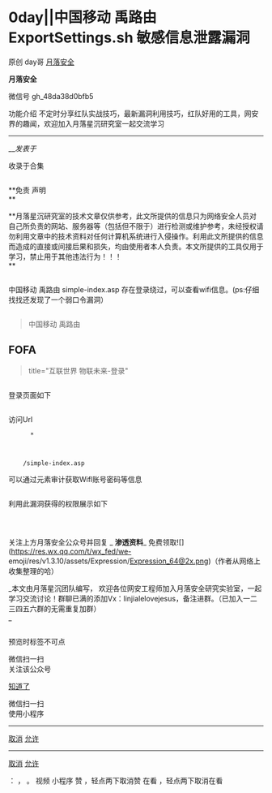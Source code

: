 #  0day||中国移动 禹路由 ExportSettings.sh 敏感信息泄露漏洞

原创 day哥  [ 月落安全 ](javascript:void\(0\);)

**月落安全** ![]()

微信号 gh_48da38d0bfb5

功能介绍 不定时分享红队实战技巧，最新漏洞利用技巧，红队好用的工具，网安界的趣闻，欢迎加入月落星沉研究室一起交流学习

____

___发表于_

收录于合集

![]()

**免责 声明  
**

**月落星沉研究室的技术文章仅供参考，此文所提供的信息只为网络安全人员对自己所负责的网站、服务器等（包括但不限于）进行检测或维护参考，未经授权请勿利用文章中的技术资料对任何计算机系统进行入侵操作。利用此文所提供的信息而造成的直接或间接后果和损失，均由使用者本人负责。本文所提供的工具仅用于学习，禁止用于其他违法行为！！！  
**

![]()

中国移动 禹路由 simple-index.asp 存在登录绕过，可以查看wifi信息。(ps:仔细找找还发现了一个弱口令漏洞）

![]()

> 中国移动 禹路由

## FOFA

> title="互联世界 物联未来-登录"

![]()

登录页面如下  

![]()

访问Url

    
          * 
    
    
    
        /simple-index.asp

可以通过元素审计获取Wifl账号密码等信息

![]()

利用此漏洞获得的权限展示如下  

  

![]()

![]()

![]()

关注上方月落安全公众号并回复 _ **渗透资料**_ 免费领取![](https://res.wx.qq.com/t/wx_fed/we-
emoji/res/v1.3.10/assets/Expression/Expression_64@2x.png)（作者从网络上收集整理的哈）

  
  _本文由月落星沉团队编写，
欢迎各位网安工程师加入月落安全研究实验室，一起学习交流讨论！群聊已满的添加Vx：linjialelovejesus，备注进群。（已加入一二三四五六群的无需重复加群）  
_

  

![]()

  

预览时标签不可点

微信扫一扫  
关注该公众号

[知道了](javascript:;)

微信扫一扫  
使用小程序

****

[取消](javascript:void\(0\);) [允许](javascript:void\(0\);)

****

[取消](javascript:void\(0\);) [允许](javascript:void\(0\);)

： ， 。   视频 小程序 赞 ，轻点两下取消赞 在看 ，轻点两下取消在看

